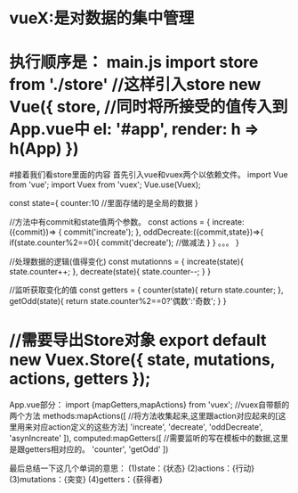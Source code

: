 vueX:是对数据的集中管理
=====================================================================================

执行顺序是：
main.js
import store from './store'    //这样引入store
new Vue({
    store,   //同时将所接受的值传入到App.vue中
  el: '#app',
  render: h => h(App)
})
=================================================================
#接着我们看store里面的内容
首先引入vue和vuex两个以依赖文件。
import Vue from 'vue';
import Vuex from 'vuex';
Vue.use(Vuex);


const state={
    counter:10   //里面存储的是全局的数据
}

//方法中有commit和state值两个参数。
const actions = {
    increate:({commit})=> {
        commit('increate');
    },
    oddDecreate:({commit,state})=>{
        if(state.counter%2==0){
            commit('decreate');  //做减法
        }
    }
    。。。
}

//处理数据的逻辑(值得变化)
const mutationns = {
    increate(state){
        state.counter++;
    },
    decreate(state){
        state.counter--;
    }
}

//监听获取变化的值
const getters = {
    counter(state){
        return  state.counter;
    },
    getOdd(state){
        return  state.counter%2==0?'偶数':'奇数';
    }
}  

//需要导出Store对象
export default new Vuex.Store({
	state,
	mutations,
	actions,
	getters
});
============================================================================

App.vue部分：
import {mapGetters,mapActions} from 'vuex';   //vuex自带额的两个方法
methods:mapActions([   //将方法收集起来,这里跟action对应起来的[这里用来对应action定义的这些方法]
  'increate',
  'decreate',
  'oddDecreate',
  'asynIncreate'
]),
computed:mapGetters([   //需要监听的写在模板中的数据,这里是跟getters相对应的。
  'counter',
  'getOdd'
])

最后总结一下这几个单词的意思：
(1)state：{状态}
(2)actions：{行动}
(3)mutations：{突变}
(4)getters：{获得者}



